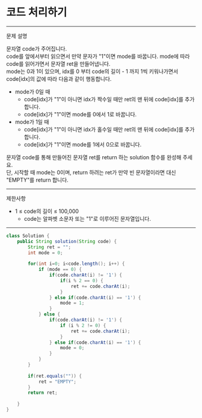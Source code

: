 # 코드 처리하기
---
문제 설명

문자열 code가 주어집니다. <br>
code를 앞에서부터 읽으면서 만약 문자가 "1"이면 mode를 바꿉니다. mode에 따라 code를 읽어가면서 문자열 ret을 만들어냅니다. <br>
mode는 0과 1이 있으며, idx를 0 부터 code의 길이 - 1 까지 1씩 키워나가면서 code[idx]의 값에 따라 다음과 같이 행동합니다. <br>
- mode가 0일 때
     - code[idx]가 "1"이 아니면 idx가 짝수일 때만 ret의 맨 뒤에 code[idx]를 추가합니다.
    - code[idx]가 "1"이면 mode를 0에서 1로 바꿉니다.
- mode가 1일 때
    - code[idx]가 "1"이 아니면 idx가 홀수일 때만 ret의 맨 뒤에 code[idx]를 추가합니다.
    - code[idx]가 "1"이면 mode를 1에서 0으로 바꿉니다.

문자열 code를 통해 만들어진 문자열 ret를 return 하는 solution 함수를 완성해 주세요. <br>
단, 시작할 때 mode는 0이며, return 하려는 ret가 만약 빈 문자열이라면 대신 "EMPTY"를 return 합니다.


---
제한사항
- 1 ≤ code의 길이 ≤ 100,000
    - code는 알파벳 소문자 또는 "1"로 이루어진 문자열입니다.

---
``` Java
class Solution {
    public String solution(String code) {
        String ret = "";
        int mode = 0;
        
        for(int i=0; i<code.length(); i++) {
            if (mode == 0) {
                if(code.charAt(i) != '1') {
                    if(i % 2 == 0) {
                        ret += code.charAt(i);
                    }
                } else if(code.charAt(i) == '1') {
                    mode = 1;
                }
            } else {
                if(code.charAt(i) != '1') {
                    if (i % 2 != 0) {
                        ret += code.charAt(i);
                    }
                } else if(code.charAt(i) == '1') {
                    mode = 0;
                }
            }
        }
        
        if(ret.equals("")) {
            ret = "EMPTY";
        }
        return ret;
        
    }
}
```